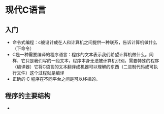 # 现代C语言

## 入门

- 命令式编程：c被设计成在人和计算机之间提供一种联系，告诉计算机做什么（下命令）
- C是一种需要编译的程序语言：程序的文本表示我们希望计算机做什么。同样，它只是我们写的一段文本，程序本身无法被计算机识别。需要特殊的程序（编译器）它将C语言的文本翻译成机器可以理解的东西（二进制代码或可执行文件）这个过程就是编译
- 正确的 C 程序在不同平台之间是可以移植的。

## 程序的主要结构

- 